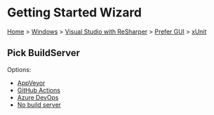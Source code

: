 # Getting Started Wizard

[Home](/docs/wiz/readme.md) > [Windows](Windows.md) > [Visual Studio with ReSharper](Windows_VisualStudioWithReSharper.md) > [Prefer GUI](Windows_VisualStudioWithReSharper_Gui.md) > [xUnit](Windows_VisualStudioWithReSharper_Gui_xUnit.md)

## Pick BuildServer

Options:
 * [AppVeyor](Windows_VisualStudioWithReSharper_Gui_xUnit_AppVeyor.md)
 * [GitHub Actions](Windows_VisualStudioWithReSharper_Gui_xUnit_GitHubActions.md)
 * [Azure DevOps](Windows_VisualStudioWithReSharper_Gui_xUnit_AzureDevOps.md)
 * [No build server](Windows_VisualStudioWithReSharper_Gui_xUnit_None.md)
